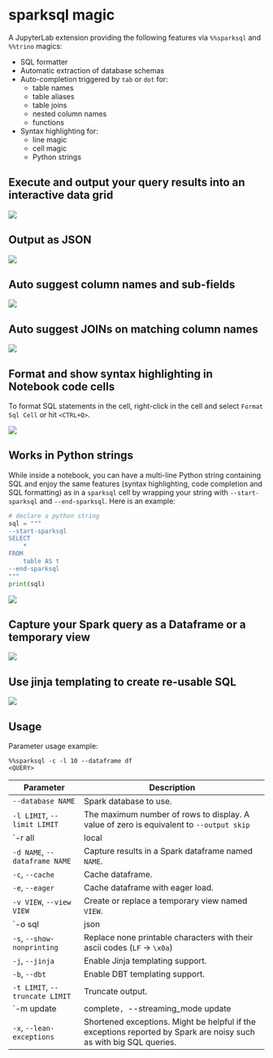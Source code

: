 # sparksql magic

A JupyterLab extension providing the following features via `%%sparksql` and `%%trino` magics:

- SQL formatter
- Automatic extraction of database schemas
- Auto-completion triggered by `tab` or `dot` for:
    - table names
    - table aliases
    - table joins
    - nested column names
    - functions
- Syntax highlighting for:
    - line magic
    - cell magic
    - Python strings


## Execute and output your query results into an interactive data grid
![](img/ipydatagrid.gif)

## Output as JSON
![](img/json-output.gif)

## Auto suggest column names and sub-fields
![](img/sparksql-nested-columns.gif)

## Auto suggest JOINs on matching column names
![](img/spark-inner-join.gif)

## Format and show syntax highlighting in Notebook code cells

To format SQL statements in the cell, right-click in the cell and select `Format Sql Cell` or hit `<CTRL+Q>`.

![](img/format-cell.gif)

## Works in Python strings

While inside a notebook, you can have a multi-line Python string containing SQL and enjoy the same features (syntax highlighting, code completion and SQL formatting)
as in a `sparksql` cell by wrapping your string with `--start-sparksql` and `--end-sparksql`.  Here is an example:
```python
# declare a python string
sql = """
--start-sparksql
SELECT
    *
FROM
    table AS t
--end-sparksql
"""
print(sql)
```

![](https://raw.githubusercontent.com/CybercentreCanada/jupyterlab-sql-editor/main/images//python-string.gif)


## Capture your Spark query as a Dataframe or a temporary view
![](img/args.png)

## Use jinja templating to create re-usable SQL
![](img/jinja.png)


## Usage
Parameter usage example:
```
%%sparksql -c -l 10 --dataframe df
<QUERY>
```

|Parameter|Description|
|---|---|
|`--database NAME`|Spark database to use.|
|`-l LIMIT`, `--limit LIMIT`|The maximum number of rows to display. A value of zero is equivalent to `--output skip`|
|`-r all|local|none`, `--refresh all|local|none`|Force the regeneration of the schema cache file. The `local` option will only update tables/views created in the local Spark context.|
|`-d NAME`, `--dataframe NAME`|Capture results in a Spark dataframe named `NAME`.|
|`-c`, `--cache`|Cache dataframe.|
|`-e`, `--eager`|Cache dataframe with eager load.|
|`-v VIEW`, `--view VIEW`|Create or replace a temporary view named `VIEW`.|
|`-o sql|json|html|aggrid|grid|text|schema|skip|none`, `--output sql|json|html|aggrid|grid|text|schema|skip|none`|Output format. Defaults to html. The `sql` option prints the SQL statement that will be executed (useful to test jinja templated statements).|
|`-s`, `--show-nonprinting`|Replace none printable characters with their ascii codes (`LF` -> `\x0a`)|
|`-j`, `--jinja`|Enable Jinja templating support.|
|`-b`, `--dbt`|Enable DBT templating support.|
|`-t LIMIT`, `--truncate LIMIT`|Truncate output.|
|`-m update|complete`, `--streaming_mode update|complete`|The mode of streaming queries.|
|`-x`, `--lean-exceptions`|Shortened exceptions. Might be helpful if the exceptions reported by Spark are noisy such as with big SQL queries.|
